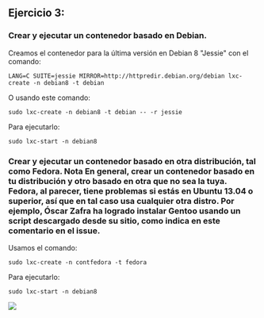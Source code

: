 ## Ejercicio 3:  

### Crear y ejecutar un contenedor basado en Debian.

Creamos el contenedor para la última versión en Debian 8 "Jessie" con el comando: 

    LANG=C SUITE=jessie MIRROR=http://httpredir.debian.org/debian lxc-create -n debian8 -t debian

O usando este comando:

    sudo lxc-create -n debian8 -t debian -- -r jessie
    
    
Para ejecutarlo:

    sudo lxc-start -n debian8

### Crear y ejecutar un contenedor basado en otra distribución, tal como Fedora. Nota En general, crear un contenedor basado en tu distribución y otro basado en otra que no sea la tuya. Fedora, al parecer, tiene problemas si estás en Ubuntu 13.04 o superior, así que en tal caso usa cualquier otra distro. Por ejemplo, Óscar Zafra ha logrado instalar Gentoo usando un script descargado desde su sitio, como indica en este comentario en el issue.

Usamos el comando:

    sudo lxc-create -n contfedora -t fedora

Para ejecutarlo:

    sudo lxc-start -n debian8


![](http://googledrive.com/host/0ByKPAGLB_FgcU1E3LVk2dWxsVzA/3-3-1.png)
